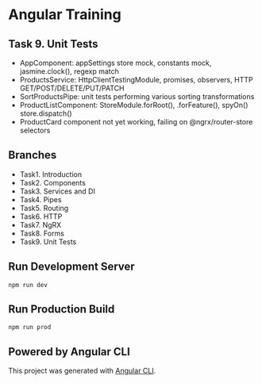 # Angular Training

## Task 9. Unit Tests
- AppComponent: appSettings store mock, constants mock, jasmine.clock(), regexp match
- ProductsService: HttpClientTestingModule, promises, observers, HTTP GET/POST/DELETE/PUT/PATCH
- SortProductsPipe: unit tests performing various sorting transformations
- ProductListComponent: StoreModule.forRoot(), .forFeature(), spyOn() store.dispatch()
- ProductCard component not yet working, failing on @ngrx/router-store selectors

## Branches
 - Task1. Introduction
 - Task2. Components
 - Task3. Services and DI
 - Task4. Pipes
 - Task5. Routing
 - Task6. HTTP
 - Task7. NgRX
 - Task8. Forms
 - Task9. Unit Tests

## Run Development Server
```
npm run dev
```

## Run Production Build
```
npm run prod
```

## Powered by Angular CLI
This project was generated with [Angular CLI](https://github.com/angular/angular-cli).
